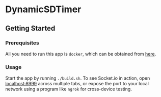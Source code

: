 # DynamicSDTimer

## Getting Started
### Prerequisites
All you need to run this app is `docker`, which can be obtained from [here](www.docker.com).
### Usage
Start the app by running `./build.sh`. To see Socket.io in action, open [localhost:8999](http://localhost:8999) across multiple tabs, or expose the port to your local network using a program like `ngrok` for cross-device testing.
